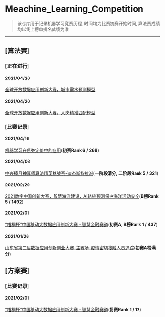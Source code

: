 # Meachine_Learning_Competition

> 该仓库用于记录机器学习竞赛历程, 时间均为比赛初赛开始时间, 算法赛成绩均以线上榜单排名成绩为准

---
## [算法赛]
### [正在进行]
#### 2021/04/20
[全球开放数据应用创新大赛，城市需水预测模型](https://github.com/qhykwsw/SODIC-2021-Urban_Water)
#### 2021/04/20
[全球开放数据应用创新大赛，人岗精准匹配模型](https://github.com/qhykwsw/SODIC-2021-Job_Match)


### [比赛记录]
#### 2021/04/16
[机器学习在债券定价中的应用](https://github.com/qhykwsw/AIWIN-2021-Bond)(**初赛Rank 6 / 268**)
#### 2021/04/08
[中兴捧月神算师算法精英挑战赛-迪杰斯特拉派](https://github.com/qhykwsw/ZTE-2021-Dijkstra)(**一阶段满分, 二阶段Rank 5 / 321**)
#### 2021/02/20
[2021数字中国创新大赛，智慧海洋建设，AI轨迹预测保护海洋活动安全](https://github.com/qhykwsw/ocean_tracking)(**B榜Rank 5 / 1492**)
#### 2021/02/01
[“梧桐杯”中国移动大数据应用创新大赛 - 智慧金融赛道](https://github.com/qhykwsw/wutong)(**初赛A, B榜Rank 1 / 437**)
#### 2021/01/26
[山东省第二届数据应用创新创业大赛-主赛场-疫情密切接触人员追踪](https://github.com/qhykwsw/people_tracking)(**初赛A榜满分**)


## [方案赛]
### [比赛记录]
#### 2021/02/01
[“梧桐杯”中国移动大数据应用创新大赛 - 智慧金融赛道](https://github.com/qhykwsw/wutong)(**复赛Rank 1 / 12**)
